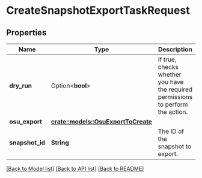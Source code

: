 # CreateSnapshotExportTaskRequest

## Properties

Name | Type | Description | Notes
------------ | ------------- | ------------- | -------------
**dry_run** | Option<**bool**> | If true, checks whether you have the required permissions to perform the action. | [optional]
**osu_export** | [**crate::models::OsuExportToCreate**](OsuExportToCreate.md) |  | 
**snapshot_id** | **String** | The ID of the snapshot to export. | 

[[Back to Model list]](../README.md#documentation-for-models) [[Back to API list]](../README.md#documentation-for-api-endpoints) [[Back to README]](../README.md)


